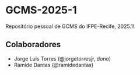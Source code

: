 # GCMS-2025-1
Repositório pessoal de GCMS do IFPE-Recife, 2025.1!

## Colaboradores
* Jorge Luís Torres (@jorgetorresjr, dono)
* Ramide Dantas (@ramidedantas)
